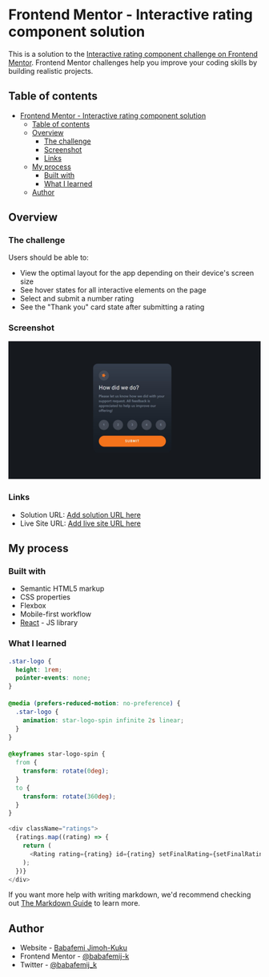 # Frontend Mentor - Interactive rating component solution

This is a solution to the [Interactive rating component challenge on Frontend Mentor](https://www.frontendmentor.io/challenges/interactive-rating-component-koxpeBUmI). Frontend Mentor challenges help you improve your coding skills by building realistic projects.

## Table of contents

- [Frontend Mentor - Interactive rating component solution](#frontend-mentor---interactive-rating-component-solution)
  - [Table of contents](#table-of-contents)
  - [Overview](#overview)
    - [The challenge](#the-challenge)
    - [Screenshot](#screenshot)
    - [Links](#links)
  - [My process](#my-process)
    - [Built with](#built-with)
    - [What I learned](#what-i-learned)
  - [Author](#author)

## Overview

### The challenge

Users should be able to:

- View the optimal layout for the app depending on their device's screen size
- See hover states for all interactive elements on the page
- Select and submit a number rating
- See the "Thank you" card state after submitting a rating

### Screenshot

![](src/assets/Screenshot-interactive-rating.jpg)

### Links

- Solution URL: [Add solution URL here](https://your-solution-url.com)
- Live Site URL: [Add live site URL here](https://your-live-site-url.com)

## My process

### Built with

- Semantic HTML5 markup
- CSS properties
- Flexbox
- Mobile-first workflow
- [React](https://reactjs.org/) - JS library

### What I learned

```css
.star-logo {
  height: 1rem;
  pointer-events: none;
}

@media (prefers-reduced-motion: no-preference) {
  .star-logo {
    animation: star-logo-spin infinite 2s linear;
  }
}

@keyframes star-logo-spin {
  from {
    transform: rotate(0deg);
  }
  to {
    transform: rotate(360deg);
  }
}
```

```js
<div className="ratings">
  {ratings.map((rating) => {
    return (
      <Rating rating={rating} id={rating} setFinalRating={setFinalRating} />
    );
  })}
</div>
```

If you want more help with writing markdown, we'd recommend checking out [The Markdown Guide](https://www.markdownguide.org/) to learn more.

## Author

- Website - [Babafemi Jimoh-Kuku](https://babafemijk.hashnode.dev/)
- Frontend Mentor - [@babafemij-k](https://www.frontendmentor.io/profile/babafemij-k)
- Twitter - [@babafemij_k](https://twitter.com/babafemij_k)
